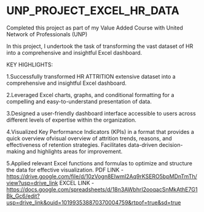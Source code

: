 # UNP_PROJECT_EXCEL_HR_DATA
Completed this project as part of my Value Added Course with United Network of Professionals (UNP)

In this project, I undertook the task of transforming the vast dataset of HR into a comprehensive and insightful Excel dashboard.

KEY HIGHLIGHTS:

1.Successfully transformed HR ATTRITION extensive dataset into a comprehensive and insightful Excel dashboard.

2.Leveraged Excel charts, graphs, and conditional formatting for a compelling and easy-to-understand presentation of data.

3.Designed a user-friendly dashboard interface accessible to users across different levels of expertise within the organization.

4.Visualized Key Performance Indicators (KPIs) in a format that provides a quick overview ofvisual overview of attrition trends, reasons, and effectiveness of retention strategies. Facilitates data-driven decision-making and highlights areas for improvement.

5.Applied relevant Excel functions and formulas to optimize and structure the data for effective visualization.
PDF LINK - https://drive.google.com/file/d/10zVogn8EIwmI2Aq9rKSERO5bpMDnTmTh/view?usp=drive_link
EXCEL LINK - https://docs.google.com/spreadsheets/d/18n3AWbhrI2ooqacSnMkAthE7G1Bk_Gc6/edit?usp=drive_link&ouid=101993538870370004759&rtpof=true&sd=true
